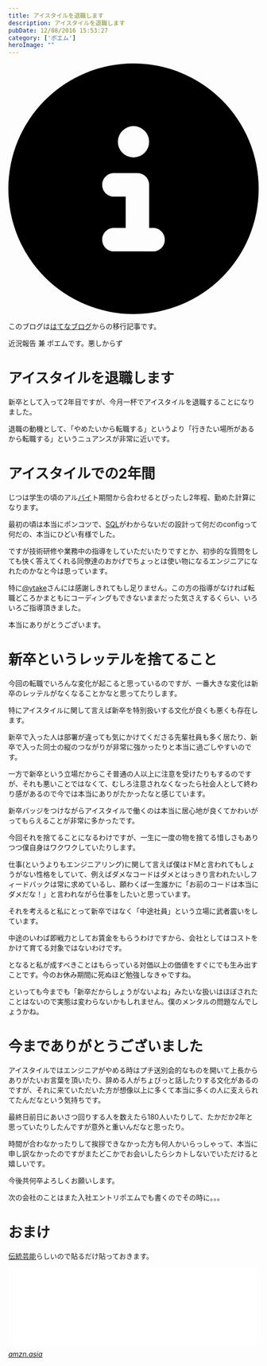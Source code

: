 ```yaml
---
title: アイスタイルを退職します
description: アイスタイルを退職します
pubDate: 12/08/2016 15:53:27
category: ['ポエム']
heroImage: ""
---
```


<div class="flex gap-3 items-center bg-gray-200 rounded-md px-5 py-2 mb-[40px]"> 
    <div> 
        <svg xmlns="http://www.w3.org/2000/svg" viewBox="0 0 512 512" class="inline w-6 h-6 fill-black_hover"> 
            <!--!Font Awesome Free 6.6.0 by @fontawesome - https://fontawesome.com License - https://fontawesome.com/license/free Copyright 2024 Fonticons, Inc.--> 
            <path d="M256 512A256 256 0 1 0 256 0a256 256 0 1 0 0 512zM216 336l24 0 0-64-24 0c-13.3 0-24-10.7-24-24s10.7-24 24-24l48 0c13.3 0 24 10.7 24 24l0 88 8 0c13.3 0 24 10.7 24 24s-10.7 24-24 24l-80 0c-13.3 0-24-10.7-24-24s10.7-24 24-24zm40-208a32 32 0 1 1 0 64 32 32 0 1 1 0-64z"></path> 
        </svg> 
    </div> 
    <div> 
        <p>
            このブログは<a 
                href="https://sota1235.hatenablog.com/entry/2016/12/08/155327"
                target="_blank"
                rel="noopener noreferrer"
            >はてなブログ</a>からの移行記事です。
        </p> 
    </div> 
</div>
        <p>近況報告 兼 ポエムです。悪しからず</p>

<h1>アイスタイルを退職します</h1>

<p>新卒として入って2年目ですが、今月一杯でアイスタイルを退職することになりました。</p>

<p>退職の動機として、「やめたいから転職する」というより「行きたい場所があるから転職する」というニュアンスが非常に近いです。</p>

<h1>アイスタイルでの2年間</h1>

<p>じつは学生の頃のアル<a class="keyword" href="http://d.hatena.ne.jp/keyword/%A5%D0%A5%A4">バイ</a>ト期間から合わせるとぴったし2年程、勤めた計算になります。</p>

<p>最初の頃は本当にポンコツで、<a class="keyword" href="http://d.hatena.ne.jp/keyword/SQL">SQL</a>がわからないだの設計って何だのconfigって何だの、本当にひどい有様でした。</p>

<p>ですが技術研修や業務中の指導をしていただいたりですとか、初歩的な質問をしても快く答えてくれる同僚達のおかげでちょっとは使い物になるエンジニアになれたのかなと今は思っています。</p>

<p>特に<a href="https://twitter.com/ex_takezawa">@ytake</a>さんには感謝しきれてもし足りません。この方の指導がなければ転職どころかまともにコーディングもできないままだった気さえするくらい、いろいろご指導頂きました。</p>

<p>本当にありがとうございます。</p>

<h1>新卒というレッテルを捨てること</h1>

<p>今回の転職でいろんな変化が起こると思っているのですが、一番大きな変化は新卒のレッテルがなくなることかなと思ってたりします。</p>

<p>特にアイスタイルに関して言えば新卒を特別扱いする文化が良くも悪くも存在します。</p>

<p>新卒で入った人は部署が違っても気にかけてくださる先輩社員も多く居たり、新卒で入った同士の縦のつながりが非常に強かったりと本当に過ごしやすいのです。</p>

<p>一方で新卒という立場だからこそ普通の人以上に注意を受けたりもするのですが、それも悪いことではなくて、むしろ注意されなくなったら社会人として終わり感があるので今では本当にありがたかったなと感じています。</p>

<p>新卒バッジをつけながらアイスタイルで働くのは本当に居心地が良くてかわいがってもらえることが非常に多かったです。</p>

<p>今回それを捨てることになるわけですが、一生に一度の物を捨てる惜しさもありつつ僕自身はワクワクしていたりします。</p>

<p>仕事(というよりもエンジニアリング)に関して言えば僕はドMと言われてもしょうがない性格をしていて、例えばダメなコードはダメとはっきり言われたいしフィードバックは常に求めているし、願わくば一生誰かに「お前のコードは本当にダメだな！」と言われながら仕事をしたいと思っています。</p>

<p>それを考えると私にとって新卒ではなく「中途社員」という立場に武者震いをしています。</p>

<p>中途のいわば即戦力としてお賃金をもらうわけですから、会社としてはコストをかけて育てる対象ではないわけです。</p>

<p>となると私が成すべきことはもらっている対価以上の価値をすぐにでも生み出すことです。今のお休み期間に死ぬほど勉強しなきゃですね。</p>

<p>といっても今までも「新卒だからしょうがないよね」みたいな扱いはほぼされたことはないので実態は変わらないかもしれません。僕のメンタルの問題なんでしょうかね。</p>

<h1>今までありがとうございました</h1>

<p>アイスタイルではエンジニアがやめる時はプチ送別会的なものを開いて上長からありがたいお言葉を頂いたり、辞める人がちょびっと話したりする文化があるのですが、それに来ていただいた方が想像以上に多くて本当に多くの人に支えられてたんだなという気持ちです。</p>

<p>最終日前日にあいさつ回りする人を数えたら180人いたりして、たかだか2年と思っていたりしたんですが意外と重いんだなと思ったり。</p>

<p>時間が合わなかったりして挨拶できなかった方も何人かいらっしゃって、本当に申し訳なかったのですがまたどこかでお会いしたらシカトしないでいただけると嬉しいです。</p>

<p>今後共何卒よろしくお願いします。</p>

<p>次の会社のことはまた入社エントリポエムでも書くのでその時に。。。</p>

<h1>おまけ</h1>

<p><a class="keyword" href="http://d.hatena.ne.jp/keyword/%C5%C1%C5%FD%B7%DD%C7%BD">伝統芸能</a>らしいので貼るだけ貼っておきます。</p>

<p><iframe src="//hatenablog-parts.com/embed?url=http%3A%2F%2Famzn.asia%2F0s2ILkD" title="Amazon.co.jp" class="embed-card embed-webcard" scrolling="no" frameborder="0" style="display: block; width: 100%; height: 155px; max-width: 500px; margin: 10px 0px;"></iframe><cite class="hatena-citation"><a href="http://amzn.asia/0s2ILkD">amzn.asia</a></cite></p>

